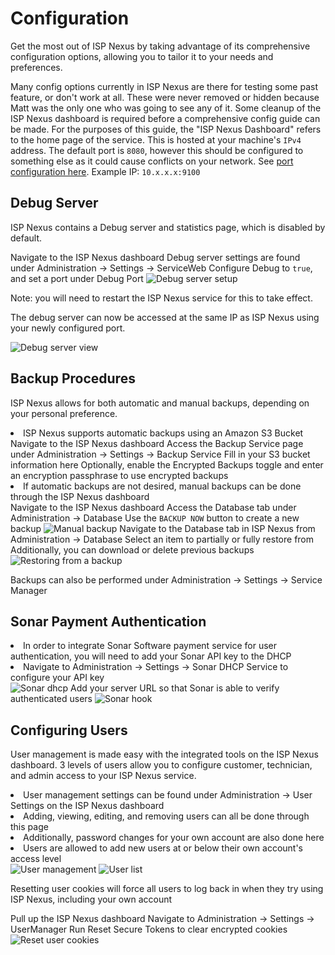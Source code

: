 # Configuration

Get the most out of ISP Nexus by taking advantage of its comprehensive
configuration options, allowing you to tailor it to your needs and preferences.

<warning>
    Many config options currently in ISP Nexus are there for testing some past feature, or don't work at all.
    These were never removed or hidden because Matt was the only one who was going to see any of it.
    Some cleanup of the ISP Nexus dashboard is required before a comprehensive config guide can be made.
</warning>

<tip>
    For the purposes of this guide, the "ISP Nexus Dashboard" refers to the home page of the service.
    This is hosted at your machine's <code>IPv4</code> address.
    The default port is <code>8080</code>, however this should be configured to something else as it could
    cause conflicts on your network. See <a href="Installation.md">port configuration here</a>.
    Example IP: <code>10.x.x.x:9100</code>
</tip>

## Debug Server

<p id="configuration-debug-article">ISP Nexus contains a Debug server and statistics page, which is disabled by default.</p>

<procedure title="Enabling Debug Server" id="configuration-debug-enable">
    <step>Navigate to the ISP Nexus dashboard</step>
    <step>Debug server settings are found under <control>Administration → Settings → ServiceWeb</control></step>
    <step>Configure <control>Debug</control> to <code>true</code>, and set a port under <control>Debug Port</control></step>
    <img src="debug-server-setup.png" alt="Debug server setup" border-effect="line"/>
</procedure>

<tip id="configuration-debug-restart">Note: you will need to restart the ISP Nexus service for this to take effect.</tip>

<procedure title="Accessing Debug Server" id="configuration-debug-access">
    <p>The debug server can now be accessed at the same IP as ISP Nexus using your newly configured port.</p>
    <img src="debug-server-view.png" alt="Debug server view" border-effect="line"/>
</procedure>

## Backup Procedures

ISP Nexus allows for both automatic and manual backups, depending on your personal preference.

<procedure title="Automatic Backups">
    <list>
        <li>ISP Nexus supports automatic backups using an Amazon S3 Bucket</li>
    </list>
    <step>Navigate to the ISP Nexus dashboard</step>
    <step>Access the Backup Service page under <control>Administration → Settings → Backup Service</control></step>
    <step>Fill in your S3 bucket information here</step>
    <step>Optionally, enable the <control>Encrypted Backups</control> toggle
    and enter an encryption passphrase to use encrypted backups</step>
</procedure>

<procedure title="Manual Backups">
    <list>
        <li>If automatic backups are not desired, manual backups can be done through the ISP Nexus dashboard</li>
    </list>
    <step>Navigate to the ISP Nexus dashboard</step>
    <step>Access the Database tab under <control>Administration → Database</control></step>
    <step>Use the <code>BACKUP NOW</code> button to create a new backup</step>
    <img src="backup-manual.png" alt="Manual backup" border-effect="line"/>
</procedure>

<procedure title="Restoring from a Backup">
    <step>Navigate to the Database tab in ISP Nexus from <control>Administration → Database</control></step>
    <step>Select an item to partially or fully restore from</step>
    <step>Additionally, you can download or delete previous backups</step>
    <img src="backup-restore.png" alt="Restoring from a backup" border-effect="line"/>
</procedure>

<tip>Backups can also be performed under <control>Administration → Settings → Service Manager</control></tip>

## Sonar Payment Authentication

<procedure title="Sonar DHCP Service">
    <list>
        <li>In order to integrate Sonar Software payment service for user authentication,
        you will need to add your Sonar API key to the DHCP</li>
        <li>Navigate to <control>Administration → Settings → Sonar DHCP Service</control>
        to configure your API key</li>
    </list>
    <img src="sonar-dhcp.png" alt="Sonar dhcp" border-effect="line"/>
</procedure>

<procedure title="Sonar Hook">
    <step>Add your server URL so that Sonar is able to verify authenticated users</step>
    <img src="sonar-hook.png" alt="Sonar hook" border-effect="line"/>
</procedure>

## Configuring Users

<p id="configuration-user-article">User management is made easy with the integrated tools on the ISP Nexus dashboard.
3 levels of users allow you to configure customer, technician, and admin access to your ISP Nexus service.</p>

<procedure title="User Management" id="configuration-user-manage">
    <list>
        <li>
            User management settings can be found under
            <control>Administration → User Settings</control> on the ISP Nexus dashboard
        </li>
        <li>Adding, viewing, editing, and removing users can all be done through this page</li>
        <li>Additionally, password changes for your own account are also done here</li>
        <li>Users are allowed to add new users at or below their own account's access level</li>
    </list>
    <img src="user-management.png" alt="User management" border-effect="line"/>
    <img src="user-management-detailed.png" alt="User list" border-effect="line"/>
</procedure>

<procedure title="Clearing ISP Nexus User Cookies" id="configuration-user-reset">
    <p>
        Resetting user cookies will force all users to log back in when they
        try using ISP Nexus, including your own account
    </p>
    <step>Pull up the ISP Nexus dashboard</step>
    <step>Navigate to <control>Administration → Settings → UserManager</control></step>
    <step>Run <control>Reset Secure Tokens</control> to clear encrypted cookies</step>
    <img src="user-reset-cookies.png" alt="Reset user cookies" border-effect="line"/>
</procedure>